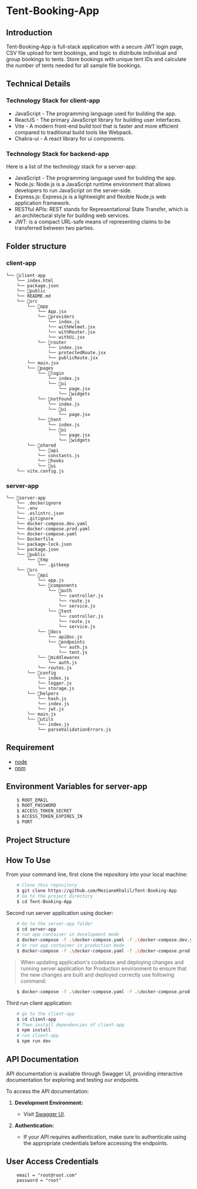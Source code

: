 # Tent-Booking-App

## Introduction
Tent-Booking-App is full-stack application with a secure JWT login page, CSV file upload for tent bookings, and logic to distribute individual and group bookings to tents. Store bookings with unique tent IDs and calculate the number of tents needed for all sample file bookings.

## Technical Details
### Technology Stack for client-app
- JavaScript - The programming language used for building the app.
- ReactJS - The primary JavaScript library for building user interfaces.
- Vite - A modern front-end build tool that is faster and more efficient compared to traditional build tools like Webpack.
- Chakra-ui - A  react library for ui components.

### Technology Stack for backend-app
Here is a list of the technology stack for a server-app:
- JavaScript - The programming language used for building the app.
- Node.js: Node.js is a JavaScript runtime environment that allows developers to run JavaScript on the server-side.
- Express.js: Express.js is a lightweight and flexible Node.js web application framework.
- RESTful APIs: REST stands for Representational State Transfer, which is an architectural style for building web services.
- JWT: is a compact URL-safe means of representing claims to be transferred between two parties.

## Folder structure
### client-app
```
└── 📁client-app
    └── index.html
    └── package.json
    └── 📁public
    └── README.md
    └── 📁src
        └── 📁app
            └── App.jsx
            └── 📁providers
                └── index.js
                └── withHelmet.jsx
                └── withRouter.jsx
                └── withUi.jsx
            └── 📁router
                └── index.jsx
                └── protectedRoute.jsx
                └── publicRoute.jsx
        └── main.jsx
        └── 📁pages
            └── 📁login
                └── index.js
                └── 📁ui
                    └── page.jsx
                    └── 📁widgets
            └── 📁notFound
                └── index.js
                └── 📁ui
                    └── page.jsx
            └── 📁tent
                └── index.js
                └── 📁ui
                    └── page.jsx
                    └── 📁widgets
        └── 📁shared
            └── 📁api
            └── constants.js
            └── 📁hooks
            └── 📁ui
    └── vite.config.js
```

### server-app
```
└── 📁server-app
    └── .dockerignore
    └── .env
    └── .eslintrc.json
    └── .gitignore
    └── docker-compose.dev.yaml
    └── docker-compose.prod.yaml
    └── docker-compose.yaml
    └── Dockerfile
    └── package-lock.json
    └── package.json
    └── 📁public
        └── 📁tmp
            └── .gitkeep
    └── 📁src
        └── 📁api
            └── app.js
            └── 📁components
                └── 📁auth
                    └── controller.js
                    └── route.js
                    └── service.js
                └── 📁tent
                    └── controller.js
                    └── route.js
                    └── service.js
            └── 📁docs
                └── apiDoc.js
                └── 📁endpoints
                    └── auth.js
                    └── tent.js
            └── 📁middlewares
                └── auth.js
            └── routes.js
        └── 📁config
            └── index.js
            └── logger.js
            └── storage.js
        └── 📁helpers
            └── hash.js
            └── index.js
            └── jwt.js
        └── main.js
        └── 📁utils
            └── index.js
            └── parseValidationErrors.js
```

## Requirement
- [node](https://nodejs.org/)
- [npm](https://www.npmjs.com/)

## Environment Variables for server-app
```bash
    $ ROOT_EMAIL
    $ ROOT_PASSWORD 
    $ ACCESS_TOKEN_SECRET
    $ ACCESS_TOKEN_EXPIRES_IN
    $ PORT
```

## Project Structure

## How To Use
From your command line, first clone the repository into your local machine:
```bash
    # Clone this repository
    $ git clone https://github.com/MezianeKhalil/Tent-Booking-App
    # Go to the project directory
    $ cd Tent-Booking-App
```

Second run server application using docker:
```bash
    # Go to the server-app folder
    $ cd server-app
    # run app container in development mode
    $ docker-compose -f .\docker-compose.yaml -f .\docker-compose.dev.yaml up -d
    # Or run app container in production mode
    $ docker-compose -f .\docker-compose.yaml -f .\docker-compose.prod.yaml up -d
```
> When updating application's codebase and deploying changes and running server application for Production environment to ensure that the new changes are built and deployed correctly use following command:
```bash
    $ docker-compose -f .\docker-compose.yaml -f .\docker-compose.prod.yaml up -d --build
```

Third run client application:
```bash
    # go to the client-app
    $ cd client-app
    # Then install dependencies of client-app
    $ npm install
    # run client-app
    $ npm run dev
```

## API Documentation

API documentation is available through Swagger UI, providing interactive documentation for exploring and testing our endpoints.

To access the API documentation:

1. **Development Environment:**
   - Visit [Swagger UI](http://localhost:4000/api/documentation).

2. **Authentication:**
   - If your API requires authentication, make sure to authenticate using the appropriate credentials before accessing the endpoints.

## User Access Credentials
```
    email = "root@root.com"
    password = "root" 
```
